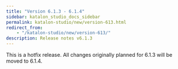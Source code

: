 ```yaml
---
title: "Version 6.1.3 - 6.1.4"
sidebar: katalon_studio_docs_sidebar
permalink: katalon-studio/new/version-613.html
redirect_from:
    - "/katalon-studio/new/version-613/"
description: Release notes v6.1.3
---
```


This is a hotfix release. All changes originally planned for 6.1.3 will be moved to 6.1.4.

